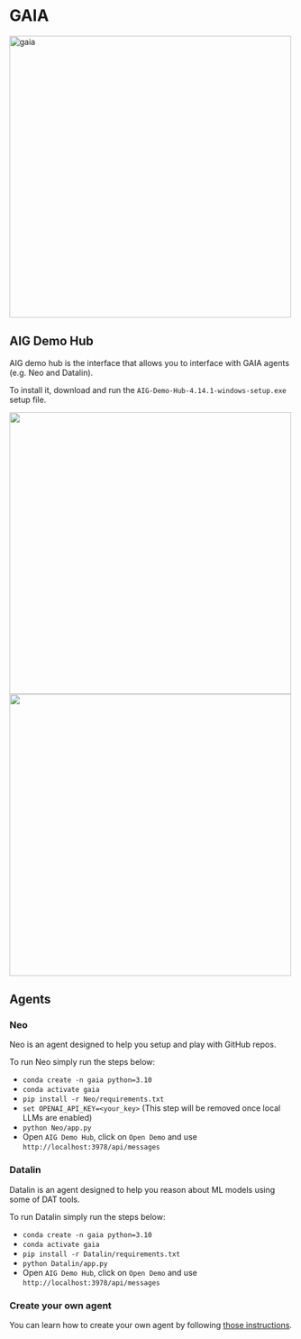 # GAIA
<img src="https://github.com/aigdat/gaia/assets/4722733/0db60b9b-05d5-4732-a74e-f67bc9bdb61b" alt="gaia" width="500">

## AIG Demo Hub

AIG demo hub is the interface that allows you to interface with GAIA agents (e.g. Neo and Datalin).

To install it, download and run the `AIG-Demo-Hub-4.14.1-windows-setup.exe` setup file.

<img src="https://github.com/aigdat/gaia/raw/main/img/demo_hub_1.png"  width="500"/>

<img src="https://github.com/aigdat/gaia/raw/main/img/demo_hub_2.png"  width="500"/>

## Agents

### Neo

Neo is an agent designed to help you setup and play with GitHub repos.

To run Neo simply run the steps below:
* `conda create -n gaia python=3.10`
* `conda activate gaia`
* `pip install -r Neo/requirements.txt`
* `set OPENAI_API_KEY=<your_key>` (This step will be removed once local LLMs are enabled)
* `python Neo/app.py`
* Open `AIG Demo Hub`, click on `Open Demo` and use `http://localhost:3978/api/messages`

### Datalin

Datalin is an agent designed to help you reason about ML models using some of DAT tools.

To run Datalin simply run the steps below:
* `conda create -n gaia python=3.10`
* `conda activate gaia`
* `pip install -r Datalin/requirements.txt`
* `python Datalin/app.py`
* Open `AIG Demo Hub`, click on `Open Demo` and use `http://localhost:3978/api/messages`

### Create your own agent

You can learn how to create your own agent by following [those instructions](https://learn.microsoft.com/en-us/azure/bot-service/bot-service-quickstart-create-bot).
